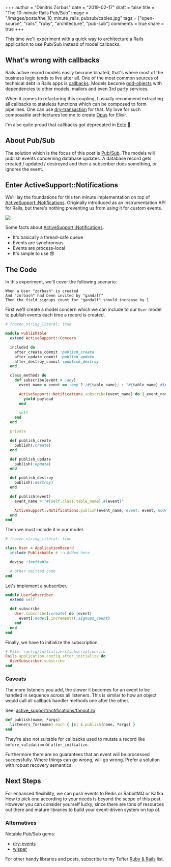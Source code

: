 +++
author = "Dimitris Zorbas"
date = "2019-02-17"
draft = false
title = "The 10-minute Rails Pub/Sub"
image = "/images/posts/the_10_minute_rails_pubsub/cables.jpg"
tags = ["open-source", "rails", "ruby", "architecture", "pub-sub"]
comments = true
share = true
+++


This time we'll experiment with a quick way to architecture a Rails
application to use Pub/Sub instead of model callbacks.

## What's wrong with callbacks

Rails active record models easily become bloated, that's where most of
the business logic tends to live after all. One of the most common sources of
technical debt in Rails apps is [callbacks][rails-callbacks]. Models become [god-objects][god-object]
with dependencies to other models, mailers and even 3rd party services.

When it comes to refactoring this coupling, I usually recommend
extracting all callbacks to stateless functions which can be composed to
form pipelines. One can use [dry-transaction][dry-transaction] for that.
My love for such composable architectures led me to create [Opus][opus] for Elixir.

I'm also quite proud that callbacks got deprecated in [Ecto][ecto-model-callbacks] 🎉.

## About Pub/Sub

The solution which is the focus of this post is [Pub/Sub][pubsub]. The models will publish
events concerning database updates. A database record gets created /
updated / destroyed and then a subscriber does something, or ignores the event.

## Enter ActiveSupport::Notifications

We'll lay the foundations for this ten minute implementation on top of
[ActiveSupport::Notifications][active_support-notifications]. Originally
introduced as an instrumentation API for Rails, but there's nothing
preventing us from using it for custom events.

<img src="/images/posts/the_10_minute_rails_pubsub/they_should.jpg" class="img-medium">

Some facts about [ActiveSupport::Notifications][active_support-notifications].

* It's basically a thread-safe queue
* Events are synchronous
* Events are process-local
* It's simple to use 😎

## The Code

In this experiment, we'll cover the following scenario:

```cucumber
When a User "zorbash" is created
And "zorbash" had been invited by "gandalf"
Then the field signups_count for "gandalf" should increase by 1
```

First we'll create a model concern which we can include to our `User`
model to publish events each time a record is created.

```ruby
# frozen_string_literal: true

module Publishable
  extend ActiveSupport::Concern

  included do
    after_create_commit :publish_create
    after_update_commit :publish_update
    after_destroy_commit :publish_destroy
  end

  class_methods do
    def subscribe(event = :any)
      event_name = event == :any ? /#{table_name}/ : "#{table_name}.#{event}"

      ActiveSupport::Notifications.subscribe(event_name) do |_event_name, **payload|
        yield payload
      end

      self
    end
  end

  private

  def publish_create
    publish(:create)
  end

  def publish_update
    publish(:update)
  end

  def publish_destroy
    publish(:destroy)
  end

  def publish(event)
    event_name = "#{self.class.table_name}.#{event}"

    ActiveSupport::Notifications.publish(event_name, event: event, model: self)
  end
end
```

Then we must include it in our model.

```ruby
# frozen_string_literal: true

class User < ApplicationRecord
  include Publishable # 👈 Added here

  devise :invitable

  # other omitted code
end
```

Let's implement a subscriber.

```ruby
module UserSubscriber
  extend self

  def subscribe
    User.subscribe(:create) do |event|
      event[:model].increment!(:signups_count)
    end
  end
end
```

Finally, we have to initialize the subscription.

```ruby
# File: config/initializers/subscriptions.rb
Rails.application.config.after_initialize do
  UserSubscriber.subscribe
end
```

### Caveats

The more listeners you add, the slower it becomes for an event to be
handled in sequence across all listeners. This is similar to how an
object would call all callback handler methods one after the other.

See: [active_support/notifications/fanout.rb][fanout.rb]

```ruby
def publish(name, *args)
  listeners_for(name).each { |s| s.publish(name, *args) }
end
```

They're also not suitable for callbacks used to mutate a record like
`before_validation` or `after_initialize`.

Furthermore there are no guarantees that an event will be processed
successfully. Where things can go wrong, will go wrong. Prefer a
solution with robust recovery semantics.

## Next Steps

For enhanced flexibility, we can push events to Redis or RabbitMQ or Kafka. How
to pick one according to your needs is beyond the scope of this post.
However you can consider yourself lucky, since there are tons of resources out
there and mature libraries to build your event-driven system on top of.

### Alternatives

Notable Pub/Sub gems:

* [dry-events][dry-events]
* [wisper][wisper]

For other handy libraries and posts, subscribe to my Tefter [Ruby & Rails][tefter-ruby] list.

[ecto-model-callbacks]: https://hexdocs.pm/ecto/1.1.0/Ecto.Model.Callbacks.html
[rails-callbacks]: https://guides.rubyonrails.org/active_record_callbacks.html
[god-object]: https://en.wikipedia.org/wiki/God_object
[opus]: https://github.com/zorbash/opus
[dry-transaction]: https://dry-rb.org/gems/dry-transaction/
[pubsub]: https://en.wikipedia.org/wiki/Publish%E2%80%93subscribe_pattern
[active_support-notifications]: https://api.rubyonrails.org/classes/ActiveSupport/Notifications.html
[dry-events]: https://dry-rb.org/gems/dry-events/
[wisper]: https://github.com/krisleech/wisper
[fanout.rb]: https://github.com/rails/rails/blob/v5.2.2/activesupport/lib/active_support/notifications/fanout.rb#L51
[tefter-ruby]: https://www.tefter.io/zorbash/lists/ruby-rails

<style>
.main-header {
  background-size: 32% auto;
}

.highlight {
  line-height: 20px;
}
</style>
